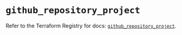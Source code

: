 # `github_repository_project`

Refer to the Terraform Registry for docs: [`github_repository_project`](https://registry.terraform.io/providers/integrations/github/6.0.1/docs/resources/repository_project).
